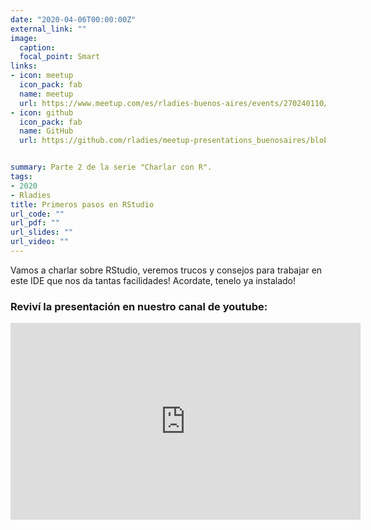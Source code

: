```yaml
---
date: "2020-04-06T00:00:00Z"
external_link: ""
image:
  caption:
  focal_point: Smart
links:
- icon: meetup
  icon_pack: fab
  name: meetup
  url: https://www.meetup.com/es/rladies-buenos-aires/events/270240110/
- icon: github
  icon_pack: fab
  name: GitHub
  url: https://github.com/rladies/meetup-presentations_buenosaires/blob/master/README.md


summary: Parte 2 de la serie "Charlar con R".
tags:
- 2020
- Rladies
title: Primeros pasos en RStudio
url_code: ""
url_pdf: ""
url_slides: ""
url_video: ""
---
```


Vamos a charlar sobre RStudio, veremos trucos y consejos para trabajar en este IDE que nos da tantas facilidades! Acordate, tenelo ya instalado!

### Reviví la presentación en nuestro canal de youtube:


<iframe width="560" height="315" src="https://www.youtube.com/embed/BN1j2TReP2Q" title="YouTube video player" frameborder="0" allow="accelerometer; autoplay; clipboard-write; encrypted-media; gyroscope; picture-in-picture" allowfullscreen></iframe>